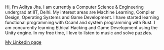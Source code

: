 Hi, I’m Aditya Jha.
I am currently a Computer Science & Engineering undergrad at IIT, Delhi.
My interest areas are Machine Learning, Compiler Design, Operating Systems and Game Development.
I have started learning functional programming with Ocaml and system programming with Rust.
I am concurently learning Ethical Hacking and Game Development using the Unity engine.
In my free time, I love to listen to music and solve puzzles.

<a href="https://www.linkedin.com/in/adityajha-iitd/">My Linkedin page</a>
